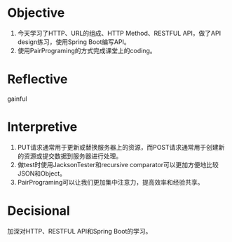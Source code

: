 # Objective
1. 今天学习了HTTP、URL的组成、HTTP Method、RESTFUL API，做了API design练习，使用Spring Boot编写API。
2. 使用PairPrograming的方式完成课堂上的coding。
# Reflective
gainful
# Interpretive
1. PUT请求通常用于更新或替换服务器上的资源，而POST请求通常用于创建新的资源或提交数据到服务器进行处理。
2. 做test时使用JacksonTester和recursive comparator可以更加方便地比较JSON和Object。
3. PairPrograming可以让我们更加集中注意力，提高效率和经验共享。
# Decisional
加深对HTTP、RESTFUL API和Spring Boot的学习。





